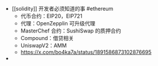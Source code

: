 - [[solidity]] 开发者必须知道的事 #ethereum
	- 代币合约：EIP20，EIP721
	- 代理：OpenZepplin 可升级代理
	- MasterChef 合约：SushiSwap 的质押合约
	- Compound：借贷相关
	- UniswapV2：AMM
	- https://x.com/bo4ka7a/status/1891586873102876695
-